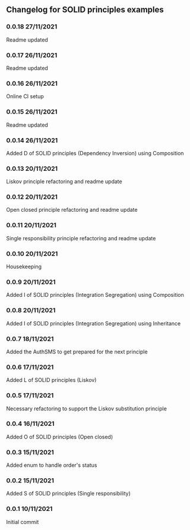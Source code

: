 ## Changelog for SOLID principles examples

### 0.0.18 27/11/2021
Readme updated

### 0.0.17 26/11/2021
Readme updated

### 0.0.16 26/11/2021
Online CI setup

### 0.0.15 26/11/2021
Readme updated

### 0.0.14 26/11/2021
Added D of SOLID principles (Dependency Inversion) using Composition

### 0.0.13 20/11/2021
Liskov principle refactoring and readme update

### 0.0.12 20/11/2021
Open closed principle refactoring and readme update

### 0.0.11 20/11/2021
Single responsibility principle refactoring and readme update

### 0.0.10 20/11/2021
Housekeeping

### 0.0.9 20/11/2021
Added I of SOLID principles (Integration Segregation) using Composition

### 0.0.8 20/11/2021
Added I of SOLID principles (Integration Segregation) using Inheritance

### 0.0.7 18/11/2021
Added the AuthSMS to get prepared for the next principle

### 0.0.6 17/11/2021
Added L of SOLID principles (Liskov)

### 0.0.5 17/11/2021
Necessary refactoring to support the Liskov substitution principle

### 0.0.4 16/11/2021
Added O of SOLID principles (Open closed)

### 0.0.3 15/11/2021
Added enum to handle order's status

### 0.0.2 15/11/2021
Added S of SOLID principles (Single responsibility)

### 0.0.1 10/11/2021
Initial commit